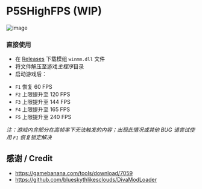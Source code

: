 ﻿# P5SHighFPS (WIP)
![image](https://github.com/mos9527/P5SHighFPS/assets/31397301/26dbc284-6de9-4841-a9c9-67e1053b3917)

### 直接使用
- 在 [Releases](https://github.com/mos9527/P5SHighFPS/releases) 下载模组 `winmm.dll` 文件
- 将文件解压至游戏*主程序*目录
- 启动游戏后：
* `F1` 恢复 60 FPS
* `F2` 上限提升至 120 FPS
* `F3` 上限提升至 144 FPS
* `F4` 上限提升至 165 FPS
* `F5` 上限提升至 240 FPS

*注：游戏内含部分在高帧率下无法触发的内容；出现此情况或其他 BUG 请尝试使用 `F1` 恢复锁定解决*
## 感谢 / Credit

- https://gamebanana.com/tools/download/7059
- https://github.com/blueskythlikesclouds/DivaModLoader